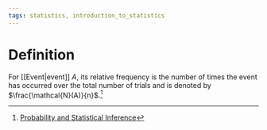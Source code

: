 ```yaml
---
tags: statistics, introduction_to_statistics
---
```


# Definition

For [[Event|event]] $A$, its relative frequency is the number of times the event has occurred over the total number of trials and is denoted by $\frac{\mathcal{N}(A)}{n}$.[^1]

[^1]: [Probability and Statistical Inference](zotero://open-pdf/library/items/RM5FREYV?page=13)